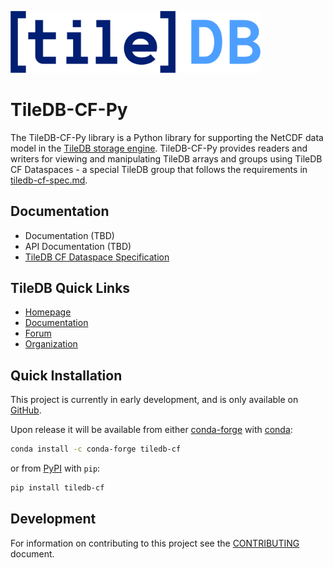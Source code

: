 <a href="https://tiledb.com"><img src="https://github.com/TileDB-Inc/TileDB/raw/dev/doc/source/_static/tiledb-logo_color_no_margin_@4x.png" alt="TileDB logo" width="400"></a>

# TileDB-CF-Py

The TileDB-CF-Py library is a Python library for supporting the NetCDF data model in the [TileDB storage engine](https://github.com/TileDB-Inc/TileDB). TileDB-CF-Py provides readers and writers for viewing and manipulating TileDB arrays and groups using TileDB CF Dataspaces - a special TileDB group that follows the requirements in [tiledb-cf-spec.md](tiledb-cf-spec.md).

## Documentation

  * Documentation (TBD)
  * API Documentation (TBD)
  * [TileDB CF Dataspace Specification](tiledb-cf-spec.md)

## TileDB Quick Links

  * [Homepage](https://tiledb.com)
  * [Documentation](https://docs.tiledb.com/main/)
  * [Forum](https://forum.tiledb.io/)
  * [Organization](https://github.com/TileDB-Inc/)

## Quick Installation

This project is currently in early development, and is only available on [GitHub](https://github.com/).

Upon release it will be available from either [conda-forge](https://anaconda.org/conda-forge/tiledb-py) with
[conda](https://conda.io/docs/):

```bash
conda install -c conda-forge tiledb-cf
```

or from [PyPI](https://pypi.org/project/tiledb/) with ``pip``:

```bash
pip install tiledb-cf
```

## Development

For information on contributing to this project see the [CONTRIBUTING](CONTRIBUTING.md) document.
